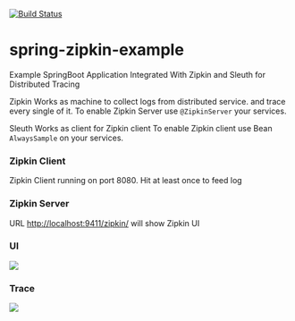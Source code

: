 [![Build Status](https://travis-ci.org/KNIGHTMASTER/spring-zipkin-example.svg)](https://travis-ci.org/KNIGHTMASTER/spring-zipkin-example/)

# spring-zipkin-example
Example SpringBoot Application Integrated With Zipkin and Sleuth for Distributed Tracing

Zipkin Works as machine to collect logs from distributed service. and trace every single of it.
To enable Zipkin Server use `@ZipkinServer` your services.

Sleuth Works as client for Zipkin client
To enable Zipkin client use Bean `AlwaysSample` on your services.

### Zipkin Client
Zipkin Client running on port 8080. Hit at least once to feed log

### Zipkin Server
URL [http://localhost:9411/zipkin/](http://localhost:9411/zipkin/) will show Zipkin UI

### UI
<img src='https://github.com/KNIGHTMASTER/Resources/blob/master/ZIPKIN/zipkin-1.png'/>

### Trace
<img src='https://github.com/KNIGHTMASTER/Resources/blob/master/ZIPKIN/zipkin-2.png'/>